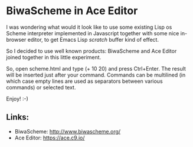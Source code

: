BiwaScheme in Ace Editor
========================

I was wondering what would it look like to use some existing Lisp os Scheme interpreter implemented in Javascript together with some nice in-browser editor, to get Emacs Lisp *scratch* buffer kind of effect.

So I decided to use well known products: BiwaScheme and Ace Editor joined together in this little experiment.

So, open scheme.html and type (+ 10 20) and press Ctrl+Enter. The result will be inserted just after your command. Commands can be multilined (in which case empty lines are used as separators between various commands) or selected text.

Enjoy! :-)

Links:
------

* BiwaScheme: http://www.biwascheme.org/
* Ace Editor: https://ace.c9.io/


